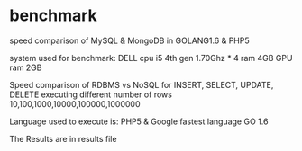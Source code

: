 # benchmark
speed comparison of MySQL &amp; MongoDB in GOLANG1.6 &amp; PHP5

system used for benchmark:
  DELL cpu i5 4th gen 1.70Ghz * 4
       ram 4GB
       GPU ram 2GB
       
Speed comparison of RDBMS vs NoSQL 
for INSERT, SELECT, UPDATE, DELETE
executing different number of rows
10,100,1000,10000,100000,1000000

Language used to execute is:
  PHP5 & Google fastest language GO 1.6
  
The Results are in results file
